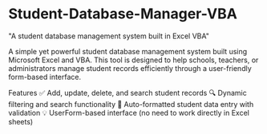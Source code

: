# Student-Database-Manager-VBA
"A student database management system built in Excel VBA"

A simple yet powerful student database management system built using Microsoft Excel and VBA. This tool is designed to help schools, teachers, or administrators manage student records efficiently through a user-friendly form-based interface.

 Features
✅ Add, update, delete, and search student records
🔍 Dynamic filtering and search functionality
📝 Auto-formatted student data entry with validation
💡 UserForm-based interface (no need to work directly in Excel sheets)

